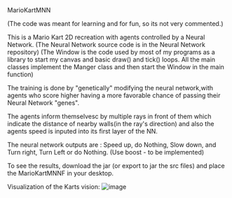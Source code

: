 
MarioKartMNN

(The code was meant for learning and for fun, so its not very commented.)

This is a Mario Kart 2D recreation with agents controlled by a Neural Network. (The Neural Network source code is in the Neural Network repository)
(The Window is the code used by most of my programs as a library to start my canvas and basic draw() and tick() loops. All the main classes implement the Manger class and then start the Window in the main function)

The training is done by "genetically" modifying the neural network,with agents who score higher having a more favorable chance of passing their Neural Network "genes".

The agents inform themselvesc by multiple rays in front of them which indicate the distance of nearby walls(in the ray's direction) and also the agents speed is inputed into its first layer of the NN.

The neural network outputs are : Speed up, do Nothing, Slow down, and Turn right, Turn Left or do Nothing. (Use boost - to be implemented)

To see the results, download the jar (or export to jar the src files) and place the MarioKartMNNF in your desktop.

Visualization of the Karts vision:
![image](https://user-images.githubusercontent.com/86021222/152409423-2bbcf351-ba41-4d91-a9ba-762e1519f2b3.png)

